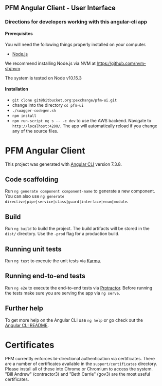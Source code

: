 ## PFM Angular Client - User Interface

### Directions for developers working with this angular-cli app

#### Prerequisites

You will need the following things properly installed on your computer.

* [Node.js](https://nodejs.org/)

We recommend installing Node.js via NVM at https://github.com/nvm-sh/nvm

The system is tested on Node v10.15.3
 
#### Installation

* `git clone git@bitbucket.org:pexchange/pfm-ui.git`
* change into the directory `cd pfm-ui`
* `./swagger-codegen.sh`
* `npm install`
* `npm run-script ng s -- -c dev` to use the AWS backend. Navigate to `http://localhost:4200/`. The app will automatically reload if you change any of the source files.

# PFM Angular Client

This project was generated with [Angular CLI](https://github.com/angular/angular-cli) version 7.3.8.

## Code scaffolding

Run `ng generate component component-name` to generate a new component. You can also use `ng generate directive|pipe|service|class|guard|interface|enum|module`.

## Build

Run `ng build` to build the project. The build artifacts will be stored in the `dist/` directory. Use the `-prod` flag for a production build.

## Running unit tests

Run `ng test` to execute the unit tests via [Karma](https://karma-runner.github.io).

## Running end-to-end tests

Run `ng e2e` to execute the end-to-end tests via [Protractor](http://www.protractortest.org/).
Before running the tests make sure you are serving the app via `ng serve`.

## Further help

To get more help on the Angular CLI use `ng help` or go check out the [Angular CLI README](https://github.com/angular/angular-cli/blob/master/README.md).

# Certificates
PFM currently enforces bi-directional authentication via certificates. There are a number of certificates available in the `support/certificates` directory. Please install
all of these into Chrome or Chromium to access the system. "Bill Andrew" (contractor3) and "Beth Carrie" (gov3) are the most useful certificates.